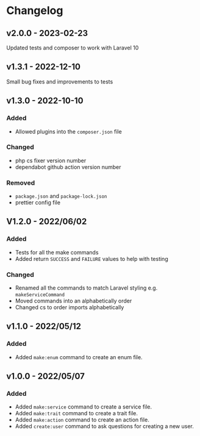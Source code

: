 # Changelog

## v2.0.0 - 2023-02-23

Updated tests and composer to work with Laravel 10

## v1.3.1 - 2022-12-10

Small bug fixes and improvements to tests

## v1.3.0 - 2022-10-10

### Added

- Allowed plugins into the `composer.json` file

### Changed

- php cs fixer version number
- dependabot github action version number

### Removed

- `package.json` and `package-lock.json`
- prettier config file

## V1.2.0 - 2022/06/02

### Added

- Tests for all the make commands
- Added return `SUCCESS` and `FAILURE` values to help with testing

### Changed

- Renamed all the commands to match Laravel styling e.g. `makeServiceCommand`
- Moved commands into an alphabetically order
- Changed cs to order imports alphabetically

## v1.1.0 - 2022/05/12

### Added

- Added `make:enum` command to create an enum file.

## v1.0.0 - 2022/05/07

### Added

- Added `make:service` command to create a service file.
- Added `make:trait` command to create a trait file.
- Added `make:action` command to create an action file.
- Added `create:user` command to ask questions for creating a new user.

